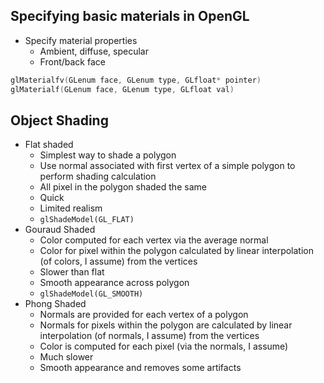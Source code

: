 ## Specifying basic materials in OpenGL
- Specify material properties
	- Ambient, diffuse, specular
	- Front/back face
```cpp
glMaterialfv(GLenum face, GLenum type, GLfloat* pointer)
glMaterialf(GLenum face, GLenum type, GLfloat val)
```
## Object Shading
- Flat shaded
	- Simplest way to shade a polygon
	- Use normal associated with first vertex of a simple polygon to perform shading calculation
	- All pixel in the polygon shaded the same
	- Quick
	- Limited realism
	- `glShadeModel(GL_FLAT)`
- Gouraud Shaded
	- Color computed for each vertex via the average normal
	- Color for pixel within the polygon calculated by linear interpolation (of colors, I assume) from the vertices
	- Slower than flat
	- Smooth appearance across polygon
	- `glShadeModel(GL_SMOOTH)`
- Phong Shaded
	- Normals are provided for each vertex of a polygon
	- Normals for pixels within the polygon are calculated by linear interpolation (of normals, I assume) from the vertices
	- Color is computed for each pixel (via the normals, I assume)
	- Much slower
	- Smooth appearance and removes some artifacts